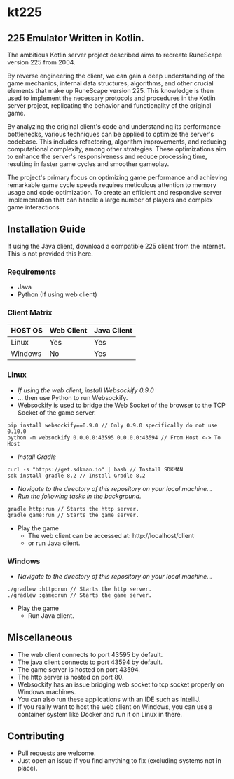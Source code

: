 # kt225

## 225 Emulator Written in Kotlin.
The ambitious Kotlin server project described aims to recreate RuneScape version 225 from 2004.

By reverse engineering the client, we can gain a deep understanding of the game mechanics, internal data structures, 
algorithms, and other crucial elements that make up RuneScape version 225. This knowledge is then used to implement the necessary protocols 
and procedures in the Kotlin server project, replicating the behavior and functionality of the original game.

By analyzing the original client's code and understanding its performance bottlenecks, various techniques can be applied
to optimize the server's codebase. This includes refactoring, algorithm improvements, and reducing computational complexity,
among other strategies. These optimizations aim to enhance the server's responsiveness and reduce processing time,
resulting in faster game cycles and smoother gameplay.

The project's primary focus on optimizing game performance and achieving remarkable game cycle speeds requires meticulous attention to 
memory usage and code optimization. To create an efficient and responsive server implementation that can handle a 
large number of players and complex game interactions.

## Installation Guide

If using the Java client, download a compatible 225 client from the internet. This is not provided this here.

### Requirements
- Java
- Python (If using web client)

### Client Matrix
| HOST OS | Web Client | Java Client |
|---------|------------|-------------|
| Linux   | Yes        | Yes         |
| Windows | No         | Yes         |

### Linux

- _If using the web client, install Websockify 0.9.0_
- ... then use Python to run Websockify.
- Websockify is used to bridge the Web Socket of the browser to the TCP Socket of the game server.
```shell
pip install websockify==0.9.0 // Only 0.9.0 specifically do not use 0.10.0
python -m websockify 0.0.0.0:43595 0.0.0.0:43594 // From Host <-> To Host
```

- _Install Gradle_
```shell
curl -s "https://get.sdkman.io" | bash // Install SDKMAN
sdk install gradle 8.2 // Install Gradle 8.2
```

- _Navigate to the directory of this repository on your local machine..._
- _Run the following tasks in the background._
```shell
gradle http:run // Starts the http server.
gradle game:run // Starts the game server.
```

- Play the game
  - The web client can be accessed at: http://localhost/client
  - or run Java client.

### Windows

- _Navigate to the directory of this repository on your local machine..._
```shell
./gradlew :http:run // Starts the http server.
./gradlew :game:run // Starts the game server.
```

- Play the game
    - Run Java client.

## Miscellaneous
- The web client connects to port 43595 by default.
- The java client connects to port 43594 by default.
- The game server is hosted on port 43594.
- The http server is hosted on port 80.
- Websockify has an issue bridging web socket to tcp socket properly on Windows machines.
- You can also run these applications with an IDE such as IntelliJ.
- If you really want to host the web client on Windows, you can use a container system like Docker and run it on Linux in there.

## Contributing
- Pull requests are welcome.
- Just open an issue if you find anything to fix (excluding systems not in place).